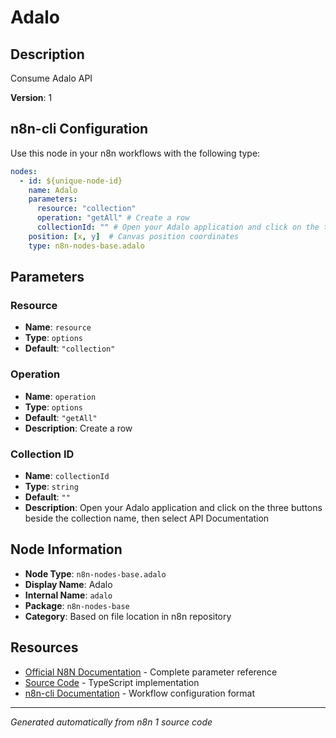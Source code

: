 # Adalo

## Description

Consume Adalo API

**Version**: 1

## n8n-cli Configuration

Use this node in your n8n workflows with the following type:

```yaml
nodes:
  - id: ${unique-node-id}
    name: Adalo
    parameters:
      resource: "collection"
      operation: "getAll" # Create a row
      collectionId: "" # Open your Adalo application and click on the three buttons beside the collection name, then select API Documentation
    position: [x, y]  # Canvas position coordinates
    type: n8n-nodes-base.adalo
```

## Parameters

### Resource

- **Name**: `resource`
- **Type**: `options`
- **Default**: `"collection"`

### Operation

- **Name**: `operation`
- **Type**: `options`
- **Default**: `"getAll"`
- **Description**: Create a row

### Collection ID

- **Name**: `collectionId`
- **Type**: `string`
- **Default**: `""`
- **Description**: Open your Adalo application and click on the three buttons beside the collection name, then select API Documentation


## Node Information

- **Node Type**: `n8n-nodes-base.adalo`
- **Display Name**: Adalo
- **Internal Name**: `adalo`
- **Package**: `n8n-nodes-base`
- **Category**: Based on file location in n8n repository

## Resources

- [Official N8N Documentation](https://docs.n8n.io/integrations/builtin/app-nodes/n8n-nodes-base.adalo/) - Complete parameter reference
- [Source Code](https://github.com/n8n-io/n8n/blob/master/packages/nodes-base/nodes/Adalo/Adalo.node.ts) - TypeScript implementation
- [n8n-cli Documentation](https://github.com/edenreich/n8n-cli) - Workflow configuration format

---
*Generated automatically from n8n 1 source code*

